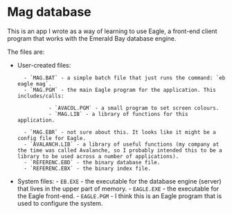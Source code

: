 # Mag database

This is an app I wrote as a way of learning to use Eagle, a front-end client program that works with the Emerald Bay database engine.

The files are:

- User-created files:

        - `MAG.BAT` - a simple batch file that just runs the command: `eb eagle mag`.
        - `MAG.PGM` - the main Eagle program for the application. This includes/calls:

                - `AVACOL.PGM` - a small program to set screen colours.
                - `MAG.LIB` - a library of functions for this application.

        - `MAG.EBR` - not sure about this. It looks like it might be a config file for Eagle.
        - `AVALANCH.LIB` - a library of useful functions (my company at the time was called Avalanche, so I probably intended this to be a library to be used across a number of applications).
        - `REFERENC.EBD` - the binary database file.
        - `REFERENC.EBX` - the binary index file.

- System files:
        - `EB.EXE` - the executable for the database engine (server) that lives in the upper part of memory.
        - `EAGLE.EXE` - the executable for the Eagle front-end.
        - `EAGLE.PGM` - I think this is an Eagle program that is used to configure the system.
